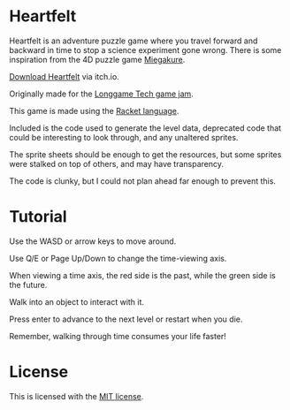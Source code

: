 
# Heartfelt

Heartfelt is an adventure puzzle game where you travel forward and backward in time to stop a science experiment gone wrong. There is some inspiration from the 4D puzzle game [Miegakure](https://miegakure.com/).

[Download Heartfelt](https://skallos.itch.io/heartfelt) via itch.io.

Originally made for the [Longgame Tech game jam](https://longgametech.com).

This game is made using the [Racket language](https://racket-lang.org/).

Included is the code used to generate the level data, deprecated code that could be interesting to look through, and any unaltered sprites.

The sprite sheets should be enough to get the resources, but some sprites were stalked on top of others, and may have transparency.

The code is clunky, but I could not plan ahead far enough to prevent this.

# Tutorial

Use the WASD or arrow keys to move around.

Use Q/E or Page Up/Down to change the time-viewing axis.

When viewing a time axis, the red side is the past, while the green side is the future.

Walk into an object to interact with it.

Press enter to advance to the next level or restart when you die.

Remember, walking through time consumes your life faster!

# License

This is licensed with the [MIT license](https://choosealicense.com/licenses/mit/).
